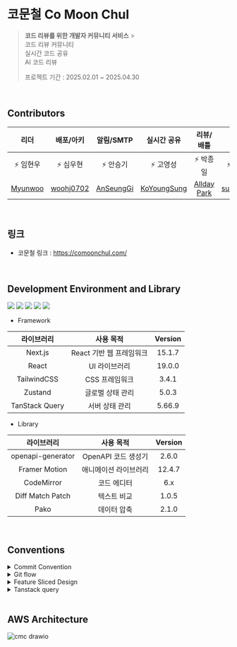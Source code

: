 # 코문철 Co Moon Chul

> **코드 리뷰를 위한 개발자 커뮤니티 서비스** > <br>
> 코드 리뷰 커뮤니티
> <br>
> 실시간 코드 공유
> <br>
> AI 코드 리뷰
>
> 프로젝트 기간 : 2025.02.01 ~ 2025.04.30

<br>

## Contributors

|                 리더                  |                 배포/아키                 |                 알림/SMTP                 |                  실시간 공유                  |                   리뷰/배틀                   |                   회원                    |
| :-----------------------------------: | :---------------------------------------: | :---------------------------------------: | :-------------------------------------------: | :-------------------------------------------: | :---------------------------------------: |
|               ⚡ 임현우               |                 ⚡ 심우현                 |                 ⚡ 안승기                 |                   ⚡ 고영성                   |                   ⚡ 박종일                   |                 ⚡ 한성수                 |
| [Myunwoo](https://github.com/Myunwoo) | [woohj0702](https://github.com/woohj0702) | [AnSeungGi](https://github.com/AnSeungKi) | [KoYoungSung](https://github.com/KoYoungSung) | [Allday Park](https://github.com/JongIlParks) | [sungsuhan](https://github.com/sungsuhan) |

<br>

## 링크

- 코문철 링크 : https://comoonchul.com/

<br>

## Development Environment and Library

<p align="left"> <img src="https://img.shields.io/badge/Next.js-15.1.7-black"> <img src="https://img.shields.io/badge/React-19.0.0-blue"> <img src="https://img.shields.io/badge/TypeScript-5-blue"> <img src="https://img.shields.io/badge/TailwindCSS-3.4.1-teal"> <img src="https://img.shields.io/badge/TanStack%20Query-5.66.9-yellowgreen"> </p>

- Framework

|   라이브러리   |        사용 목적         | Version |
| :------------: | :----------------------: | :-----: |
|    Next.js     | React 기반 웹 프레임워크 | 15.1.7  |
|     React      |      UI 라이브러리       | 19.0.0  |
|  TailwindCSS   |      CSS 프레임워크      |  3.4.1  |
|    Zustand     |     글로벌 상태 관리     |  5.0.3  |
| TanStack Query |      서버 상태 관리      | 5.66.9  |

- Library

|    라이브러리     |       사용 목적       | Version |
| :---------------: | :-------------------: | :-----: |
| openapi-generator |  OpenAPI 코드 생성기  |  2.6.0  |
|   Framer Motion   | 애니메이션 라이브러리 | 12.4.7  |
|    CodeMirror     |      코드 에디터      |   6.x   |
| Diff Match Patch  |      텍스트 비교      |  1.0.5  |
|       Pako        |      데이터 압축      |  2.1.0  |

<br>

## Conventions

<details>
<summary>Commit Convention</summary>
<div markdown="1">

- [HOTFIX] : 🚑️ issue나, QA에서 급한 버그 수정에 사용
- [FIX] : 🔨 버그, 오류 해결
- [ADD] : ➕ Feat 이외의 부수적인 코드 추가, 라이브러리 추가, 새로운 파일 생성 시
- [FEAT] ✨ 새로운 기능 구현
- [DEL] : ⚰️ 쓸모없는 코드 삭제
- [DOCS] : 📝 README나 WIKI 등의 문서 개정
- [MOD] :💄 storyboard 파일,UI 수정한 경우
- [CHORE] : ✅ 코드 수정, 내부 파일 수정
- [CORRECT] : ✏️ 주로 문법의 오류나 타입의 변경, 이름 변경 등에 사용합니다.
- [MOVE] : 🚚 프로젝트 내 파일이나 코드의 이동
- [RENAME] : ⏪️ 파일 이름 변경이 있을 때 사용합니다.
- [IMPROVE] : ⚡️ 향상이 있을 때 사용합니다.
- [REFACTOR] : ♻️ 전면 수정이 있을 때 사용합니다
- [MERGE] : 🔀 다른브렌치를 merge 할 때 사용합니다.
</div>
</details>

<details>
<summary>Git flow</summary>
<div markdown="1">

- Github issue에서 이슈가 발행되면 issue 별로 번호가 채번됩니다.
- 브랜치 명은 feature/{issue번호}로 생성합니다.

</div>
</details>

<details>
<summary>Feature Sliced Design</summary>
<div markdown="1">

# Layers

![1](https://github.com/user-attachments/assets/631d298b-9769-49cb-9dc5-a1d662cd0ab8)

Layers는 FSD 패턴의 첫 번째 수준을 나타냅니다. 레이어는 각각이 다루어야 할 책임과 다른 모듈과의 의존도에 따라 분류됩니다.

각 Layer는 Slice와 Segment들로 세분화되며, app과 shared 레이어는 그 자체로서 Slice이기 때문에 예외입니다.

<aside>
💡

레이어 폴더는 소문자로 명명합니다.

</aside>

![2](https://github.com/user-attachments/assets/015291eb-82db-443f-828d-7fc1d8c903c0)

상위 레벨에 있는 레이어는 하위 레벨을 의존성으로 가질 수 있지만 그 반대는 성립될 수 없습니다.

하위 레이어일수록 추상화가 심화되며(특정 상황에 국한되지 않는 범용성 높은 작업만을 포함), 상위 레이어일수록 비즈니스 로직이 심화됩니다.

<aside>
💡

레이어에 대한 가져오기 규칙

레이어는 매우 응집력 있는 모듈 그룹인 *슬라이스로* 구성되어 있습니다.

슬라이스의 모듈(파일)은 아래 레이어에 위치하는 것들만 의존성으로 가질 수 있습니다.

> For example, the folder `📁 ~/features/aaa` is a slice with the name "aaa". A file inside of it, `~/features/aaa/api/request.ts`, cannot import code from any file in `📁 ~/features/bbb`, but can import code from `📁 ~/entities` and `📁 ~/shared`, as well as any sibling code from `📁 ~/features/aaa`, for example, `~/features/aaa/lib/cache.ts`.

</aside>

이제 하위 레이어에서부터 각각을 알아보겠습니다.

### Shared

<aside>
💡

Shared는 다른 모든 레이어의 근간을 형성하며, Slice를 두지 않고 Segment가 바로 하위에 존재합니다.

</aside>

다른 모든 레이어의 근간을 형성

일반적으로 Shared가 포함하는 세그먼트는 다음과 같습니다.

- `📁 api` : API 클라이언트이며 특정 백엔드 엔드포인트에 요청을 하는 기능을 포함할 수 있습니다.
- `📁 ui` : 애플리케이션의 ui Kit을 포함합니다. 비즈니스 로직을 포함하는 코드는 존재해선 안되며, 비즈니스 기반으로 분류하는 것은 괜찮습니다. Atomic Design 기준 Atoms 컴포넌트가 포함될 수 있습니다.
- `📁 lib` : 내부 라이브러리 모음. 이 세그먼트를 helper나 utilities 같은 뭉둥그려진 구조로 사용해서는 안되며, 날짜나 색상 같은 특정한 목적별로 관리되어야 합니다.
- `📁 config` : 환경 변수 등 전역 configuration이 포함됩니다.
- `📁 routes` : 라우팅 관련 constants나 pattern 등을 포함할 수 있습니다.
- `📁 store` : 프로젝트 전반에 걸쳐 사용할 Zustand store를 포함할 수 있습니다.

## Entities

<aside>
💡

엔터티 레이어에 포함되는 슬라이스는 실제 다루고자 하는 이 세상의 개념을 포함합니다.

코문철 기준으로, 리뷰/배틀/댓글 등 도메인이 해당됩니다.

</aside>

각 슬라이스에는 아래 세그먼트들이 포함됩니다.

| 파일       | 역할                            |
| ---------- | ------------------------------- |
| `types.ts` | 타입 정의 (인터페이스, enum 등) |
| `model.ts` | 데이터 변환 및 비즈니스 로직    |
| `api.ts`   | API 호출 관련 함수              |

### types.ts

open api generator를 사용하지 않는 경우, api in/out 타입을 types.ts에 작성해야 합니다. 하지만 api in/out 스펙은 자동 생성되므로

- **프론트엔드에서 추가로 사용할 비즈니스 로직 관련 타입**
- **API 데이터를 가공한 후 상태 관리에 사용할 타입**

등이 있다면 이곳에 작성합니다.

<aside>
💡

중요! oag로 자동 생성된 api in/out dto interface는 entites/domain/types.ts에 작성한 것으로 간주합니다.

</aside>

### model.ts

**이 파일은 실제 데이터를 다루는 로직을 포함합니다.**

주요 역할은:

- API 데이터와 내부 데이터 모델을 변환 (`types.ts`에서 정의한 타입 사용)
- 도메인 로직 포함 (예: 데이터 변환, 기본값 설정 등)

### api.ts

이 파일은 엔터티와 관련된 API를 호출하는 함수를 포함합니다.

코문철에서는 open api generator로 자동 생성된 스펙을 호출하면서

- basePath 설정
- api 호출 시 공통 apiClient를 경유하도록 설정
- output 형식 정제

위 세가지 설정을 추가합니다.

## Features

Features 레이어가 Entities, Shared와 어떻게 다른지 표로 나타내었습니다.

| 폴더            | 역할                                                              |
| --------------- | ----------------------------------------------------------------- |
| **`entities/`** | **도메인 모델** (User, Comment, Battle 등 핵심 개념)              |
| **`feature/`**  | **도메인 단위의 비즈니스 로직과 UI** (BattlePage, UserProfile 등) |
| **`shared/`**   | **전역적으로 사용되는 공통 모듈** (UI, Utils, API 클라이언트 등)  |

이 레이어는 앱의 주요 상호 작용을 포함합니다. 각 도메인에서 다루어야 할 기능을 담지만, “모든 것을 기능으로 세분화”하는 상황을 경계하면 되겠습니다.

코문철의 Feature layer는 Entities layer와 동일하게 도메인 별 Slice를 갖도록 하고, 아래 Segment 들을 갖도록 하겠습니다.

| 파일           | 역할                |
| -------------- | ------------------- |
| `model/`       | 상태 관리 (Zustand) |
| `ui/`          | ui 컴포넌트         |
| `hooks/`       | React Hooks         |
| `types.ts`     | 타입 정의           |
| `helper.ts`    | 유틸리티 함수       |
| `constants.ts` | 상수 정의           |

## Widgets

<aside>
⛔

위젯 레이어는 독립적인 UI 블록을 대규모로 관리할 수 있는 레이어이지만, 코문철에서는 사용하지 않도록 하겠습니다.

</aside>

## Pages, App

<aside>
⛔

Next.js에서 app 폴더 하위에 파일 구조 기반 라우팅이 자동 처리되므로, App 디렉토리 하위에 작성되는 모든 내용은 Pages Layer로 간주하겠습니다.

</aside>

</div>
</details>

<details>
<summary>
Tanstack query
</summary>
<div markdown="1">

## Tanstack Query의 선언

---

```jsx
import { useQuery } from '@tanstack/react-query'
import { selectBattle } from '@/entities/battle/api'
import { BATTLE } from '#/generate'
import { battleKeys } from '../types'

/**
 * battleId에 해당하는 배틀 상세 정보를 불러오는 Query
 * @param battleId 배틀 id
 * @returns API 응답 데이터
 */
export const useBattleDetailQuery = (battleId: number) => {
  return useQuery<BATTLE.SelectBattleResDTO>({
    queryKey: battleKeys.detail(battleId),
    queryFn: () => selectBattle(battleId),
  })
}
```

- Tanstack query는 hook으로 감싸 사용
- hook의 이름은 조회성 쿼리는 Query, 처리성 쿼리는 Mutation을 붙여서 사용
- Tanstack Query의 쿼리키는 직접 지정을 하지 않고 Query key Factory로 키를 반환받아 사용한다.

<img width="269" alt="스크린샷 2025-04-26 오후 5 35 08" src="https://github.com/user-attachments/assets/725a4f0c-ff65-491b-a96b-f652fd148aaf" />

- 쿼리 키는 feature/{domain}/types.ts에 아래 코드와 같이 QUERY_KEY를 export하여 공통적으로 사용할 수 있도록 함

```jsx
export const QUERY_KEYS = {
  BATTLE: {
    DETAIL: 'battle.Detail',
  },
}
```

</div>
</details>

<br>

## AWS Architecture

![cmc drawio](https://github.com/user-attachments/assets/b3f5cc1b-0d7b-4fab-adda-75828f9f8ef7)
